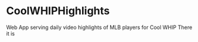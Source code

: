 # CoolWHIPHighlights
Web App serving daily video highlights of MLB players for Cool WHIP There it is
